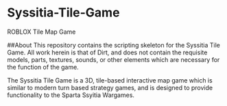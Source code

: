 # Syssitia-Tile-Game
ROBLOX Tile Map Game

##About
This repository contains the scripting skeleton for the Syssitia Tile Game. All work herein is that of Dirt, and does not contain the requisite models, parts, textures, sounds, or other elements which are necessary for the function of the game. 

The Syssitia Tile Game is a 3D, tile-based interactive map game which is similar to modern turn based strategy games, and is designed to provide functionality to the Sparta Ssyitia Wargames.
